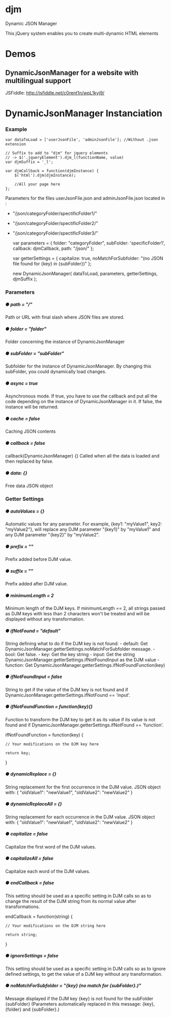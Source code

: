 # djm
Dynamic JSON Manager

This jQuery system enables you to create multi-dynamic HTML elements

# Demos
## DynamicJsonManager for a website with multilingual support
JSFiddle: http://jsfiddle.net/c0rent1n/wpL1kyj9/


# DynamicJsonManager Instanciation
### Example
	var dataToLoad = ['userJsonFile', 'adminJsonFile']; //Without .json extension
	
	// Suffix to add to "djm" for jquery elements
	// -> $('.jqueryElement').djm_l(functionName, value)
	var djmSuffix = '_l'; 
	
	var djmCallback = function(djmInstance) {
		$('html').djm(djmInstance);
		
		//All your page here
	};


Parameters for the files userJsonFile.json and adminJsonFile.json located in :
- "/json/categoryFolder/spectificFolder1/"
- "/json/categoryFolder/spectificFolder2/"
- "/json/categoryFolder/spectificFolder3/"


	var parameters = {
		folder: "categoryFolder",
		subFolder: 'specificFolder1',
		callback: djmCallback,
		path: "/json/"
	};
	
	
	var getterSettings = {
		capitalize: true,
		noMatchForSubfolder: "(no JSON file found for {key} in {subFolder})"
	};


	new DynamicJsonManager(
		dataToLoad,
		parameters,
		getterSettings,
		djmSuffix
	);


### Parameters
##### ● path = "/"
Path or URL with final slash where JSON files are stored.

##### ● folder = "folder"
Folder concerning the instance of DynamicJsonManager

##### ● subFolder = "subFolder"
Subfolder for the instance of DynamicJsonManager. By changing this subFolder, you could dynamically load changes.

##### ● async = true
Asynchronous mode. 
If true, you have to use the callback and put all the code depending on the instance of DynamicJsonManager in it.
If false, the instance will be returned.

##### ● cache = false
Caching JSON contents

##### ● callback = false
callback(DynamicJsonManager) {}
Called when all the data is loaded and then replaced by false.

##### ● data: {}
Free data JSON object


### Getter Settings
##### ● autoValues = {}
Automatic values for any parameter. For example, {key1: "myValue1", key2: "myValue2"}, will replace any DJM parameter "{key1}" by "myValue1" and any DJM parameter "{key2}" by "myValue2".
##### ● prefix = "" 
Prefix added before DJM value.
##### ● suffix = ""
Prefix added after DJM value.
##### ● minimumLength = 2
Minimum length of the DJM keys. If minimumLength == 2, all strings passed as DJM keys with less than 2 characters won't be treated and will be displayed without any transformation.
##### ● ifNotFound = "default"
String defining what to do if the DJM key is not found:
	- default: Get DynamicJsonManager.getterSettings.noMatchForSubfolder message.
	- bool: Get false.
	- key: Get the key string
	- input: Get the string DynamicJsonManager.getterSettings.ifNotFoundInput as the DJM value
	- function: Get DynamicJsonManager.getterSettings.ifNotFoundFunction(key)
##### ● ifNotFoundInput = false
String to get if the value of the DJM key is not found and if DynamicJsonManager.getterSettings.ifNotFound == 'input'.
##### ● ifNotFoundFunction = function(key){}
Function to transform the DJM key to get it as its value if its value is not found and if DynamicJsonManager.getterSettings.ifNotFound == 'function'.

ifNotFoundFunction = function(key) {

	// Your modifications on the DJM key here
	
	return key;
}
##### ● dynamicReplace = {}
String replacement for the first occurrence in the DJM value. JSON object with: {
	"oldValue1": "newValue1",
	"oldValue2": "newValue2"
}
##### ● dynamicReplaceAll = {}
String replacement for each occurrence in the DJM value. JSON object with: {
	"oldValue1": "newValue1",
	"oldValue2": "newValue2"
}
##### ● capitalize = false
Capitalize the first word of the DJM values.
##### ● capitalizeAll = false
Capitalize each word of the DJM values.
##### ● endCallback = false
This setting should be used as a specific setting in DJM calls so as to change the result of the DJM string from its normal value after transformations. 

endCallback = function(string) {

	// Your modifications on the DJM string here
	
	return string;
}
##### ● ignoreSettings = false
This setting should be used as a specific setting in DJM calls so as to ignore defined settings, to get the value of a DJM key without any transformation.
##### ● noMatchForSubfolder = "{key} (no match for {subFolder}.)"
Message displayed if the DJM key {key} is not found for the subFolder {subFolder} (Parameters automatically replaced in this message: {key}, {folder} and {subFolder}.)
